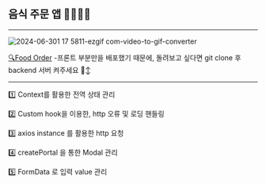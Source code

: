 ## 음식 주문 앱 🍙👩🏻‍🍳
---

![2024-06-301 17 5811-ezgif com-video-to-gif-converter](https://github.com/gonn-i/Food_order/assets/121345759/60493189-6e7b-49cf-b866-fb1393aa25bf)


[🔍Food Order](https://k9oni-food-order.netlify.app/)
-프론트 부분만을 배포했기 때문에, 돌려보고 싶다면  git clone 후 backend 서버 켜주세요 🙂‍↕️


---

1️⃣ Context를 활용한 전역 상태 관리 


2️⃣ Custom hook을 이용한, http 오류 및 로딩 핸들링


3️⃣ axios instance 를 활용한 http 요청 


4️⃣ createPortal 을 통한 Modal 관리


5️⃣ FormData 로 입력 value 관리

